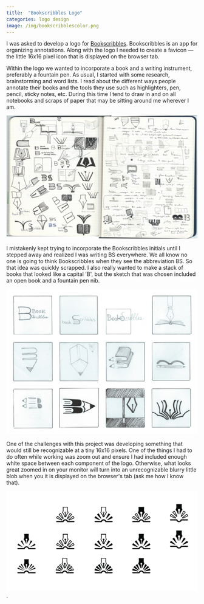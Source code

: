 ```yaml
---
title:  "Bookscribbles Logo"
categories: logo design
image: /img/bookscribblescolor.png
---
```



I was asked to develop a logo for [Bookscribbles](http://Bookscribbles.com).  Bookscribbles is an app for organizing annotations.  Along with the logo I needed to create a favicon &mdash; the little 16x16 pixel icon that is displayed on the browser tab.

Within the logo we wanted to incorporate a book and a writing instrument, preferably a fountain pen. As usual, I started with some research, brainstorming and word lists.  I read about the different ways people annotate their books and the tools they use such as highlighters, pen, pencil, sticky notes, etc. During this time I tend to draw in and on all notebooks and scraps of paper that may be sitting around me wherever I am.

![braindump sketches](/img/bookscribbles_braindump.jpg)

I mistakenly kept trying to incorporate the Bookscribbles initials until I stepped away and realized I was writing BS everywhere.  We all know no one is going to think Bookscribbles when they see the abbreviation BS. So that idea was quickly scrapped.  I also really wanted to make a stack of books that looked like a capital 'B', but the sketch that was chosen included an open book and a fountain pen nib.

![thumbnail sketches](/img/bookscribbles_thumbs.jpg)

One of the challenges with this project was developing something that would still be recognizable at a tiny 16x16 pixels.  One of the things I had to do often while working was zoom out and ensure I had included enough white space between each component of the logo. Otherwise, what looks great zoomed in on your monitor will turn into an unrecognizable blurry little blob when you it is displayed on the browser's tab (ask me how I know that).

![logo iterations](/img/bs_iterations-17.png).
